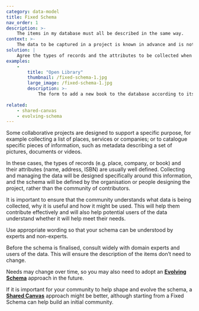 ```yaml
---
category: data-model
title: Fixed Schema
nav_order: 1
description: >-
    The items in my database must all be described in the same way.
context: >-
    The data to be captured in a project is known in advance and is not expected to change. For example, the project may involve collecting information about a specific list of items which have common attributes.
solution: |
    Agree the types of records and the attributes to be collected when designing your project. Ensure that the information you need to collect is well described so that contributors understand what is needed and how it will be used. This will help users to provide the data consistently, either directly through editing or through changes made via APIs.
examples:
    -
        title: "Open Library"
        thumbnail: /fixed-schema-1.jpg
        large_image: /fixed-schema-1.jpg
        description: >-
            The form to add a new book to the database according to its fixed schema
    
related:
    - shared-canvas
    - evolving-schema
---
```


Some collaborative projects are designed to support a specific purpose, for example collecting a list of places, services or companies; or to catalogue specific pieces of information, such as metadata describing a set of pictures, documents or videos.

In these cases, the types of records (e.g. place, company, or book) and their attributes (name, address, ISBN) are usually well defined. Collecting and managing the data will be designed specifically around this information, and the schema will be defined by the organisation or people designing the project, rather than the community of contributors.

It is important to ensure that the community understands what data is being collected, why it is useful and how it might be used. This will help them contribute effectively and will also help potential users of the data understand whether it will help meet their needs.

Use appropriate wording so that your schema can be understood by experts and non-experts.

Before the schema is finalised, consult widely with domain experts and users of the data. This will ensure the description of the items don’t need to change.

Needs may change over time, so you may also need to adopt an **[Evolving Schema](/patterns/data-model/evolving-schema)** approach in the future.

If it is important for your community to help shape and evolve the schema, a **[Shared Canvas](/patterns/data-model/shared-canvas)** approach might be better, although starting from a Fixed Schema can help build an initial community.